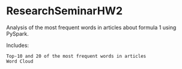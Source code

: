 # ResearchSeminarHW2

Analysis of the most frequent words in articles about formula 1 using PySpark.

Includes:

    Top-10 and 20 of the most frequent words in articles
    Word Cloud
